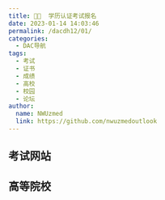 ```yaml
---
title: 👨‍🎓  学历认证考试报名
date: 2023-01-14 14:03:46
permalink: /dacdh12/01/
categories: 
  - DAC导航
tags: 
  - 考试
  - 证书
  - 成绩
  - 高校
  - 校园
  - 论坛
author: 
  name: NWUzmed
  link: https://github.com/nwuzmedoutlook
---
```


## 考试网站

<ClientOnly>
  <Card :cardData="cardData0" :cardListSize=4 carTitlColor="#000" carHoverColor="#000" />
</ClientOnly>

## 高等院校

<ClientOnly>
  <Card :cardData="cardData1" :cardListSize=4 carTitlColor="#000" carHoverColor="#000" />
</ClientOnly>

<script>
export default {
  data() {
    return {
      cardData0: [
{id: "0", cardSrc: "https://www.chsi.com.cn/", cardImgSrc: "https://api.xinac.net/icon/?url=https://www.chsi.com.cn/", cardName: "学信网", cardContent: "中国高等教育学生信息网",},
{cardSrc: "http://www.neea.edu.cn/", cardImgSrc: "https://api.xinac.net/icon/?url=http://www.neea.edu.cn/", cardName: "中国教育考试网", cardContent: "考试资讯公示公告考试项目考试报名成绩查询证书查询考试研究",},
{cardSrc: "https://www.chinadegrees.cn/cn/", cardImgSrc: "https://api.xinac.net/icon/?url=https://www.chinadegrees.cn/cn/", cardName: "学位网", cardContent: "中国学位认证",},
{cardSrc: "https://www.cingta.com/", cardImgSrc: "https://api.xinac.net/icon/?url=https://www.cingta.com/", cardName: "青塔网", cardContent: "大学从未如此有料",},
{cardSrc: "http://www.cpta.com.cn/index.html", cardImgSrc: "https://api.xinac.net/icon/?url=http://www.cpta.com.cn/index.html", cardName: "中国人事考试网", cardContent: "人力资源和社会保障部人事考试中心",},
{cardSrc: "http://cet-bm.neea.edu.cn/", cardImgSrc: "https://api.xinac.net/icon/?url=http://cet-bm.neea.edu.cn/", cardName: "英语四、六级考试", cardContent: "教育部考试中心",},
{cardSrc: "http://ncre.neea.edu.cn/", cardImgSrc: "https://api.xinac.net/icon/?url=http://ncre.neea.edu.cn/", cardName: "计算机等级考试", cardContent: "教育部考试中心",},
{cardSrc: "http://tem.fltonline.cn/", cardImgSrc: "https://api.xinac.net/icon/?url=http://tem.fltonline.cn/", cardName: "英语专业四、八级", cardContent: "高校外语专业教学测试办公室",},
{cardSrc: "http://ntce.neea.edu.cn/html1/folder/1507/1076-1.htm", cardImgSrc: "https://api.xinac.net/icon/?url=http://ntce.neea.edu.cn/html1/folder/1507/1076-1.htm", cardName: "中小学教师资格证", cardContent: "教育部考试中心",},
{cardSrc: "http://sxbm.cltt.org/pscweb/index.html", cardImgSrc: "https://api.xinac.net/icon/?url=http://sxbm.cltt.org/pscweb/index.html", cardName: "普通话水平测试", cardContent: "各个省份普通话在线报名网址",},
{cardSrc: "https://sn.122.gov.cn/#/index", cardImgSrc: "https://api.xinac.net/icon/?url=https://sn.122.gov.cn/#/index", cardName: "交通安全综合平台", cardContent: "驾照考试预约",},
{cardSrc: "http://www.scs.gov.cn/ksly/", cardImgSrc: "https://api.xinac.net/icon/?url=http://www.scs.gov.cn/ksly/", cardName: "国家公务员局", cardContent: "公务员考试",},
{cardSrc: "http://www.moj.gov.cn/organization/node_gjsfkszx.html", cardImgSrc: "https://api.xinac.net/icon/?url=http://www.moj.gov.cn/organization/node_gjsfkszx.html", cardName: "司法考试中心", cardContent: "中华人民共和国司法部",},
{cardSrc: "http://kzp.mof.gov.cn/", cardImgSrc: "https://api.xinac.net/icon/?url=http://kzp.mof.gov.cn/", cardName: "会计资格评价中心", cardContent: "中华人民共和国财政部",},
{cardSrc: "http://www.dukaow.com/", cardImgSrc: "https://api.xinac.net/icon/?url=http://www.dukaow.com/", cardName: "渡考网", cardContent: "全国专业技术人员资格考试报名信息服务平台",},
{cardSrc: "http://bbs.kaoyan.com/", cardImgSrc: "https://api.xinac.net/icon/?url=http://bbs.kaoyan.com/", cardName: "考研论坛", cardContent: "考研人的精神家园！",},
{cardSrc: "https://www.eeban.com/", cardImgSrc: "https://api.xinac.net/icon/?url=https://www.eeban.com/", cardName: "保研论坛", cardContent: "全国最大保研学子交流社区",},
{cardSrc: "http://www.exam8.com/", cardImgSrc: "https://api.xinac.net/icon/?url=http://www.exam8.com/", cardName: "考试吧", cardContent: "为在校学生、在职人员等多层次求知学习人士，提供56种考试咨询、资讯及培训服务。",},
{cardSrc: "http://www.kjgxw.com/", cardImgSrc: "https://api.xinac.net/icon/?url=http://www.kjgxw.com/", cardName: "课件共享网", cardContent: "建造师课件免费 建造师课件共享网",},
{cardSrc: "https://www.examcoo.com/index/ku", cardImgSrc: "https://api.xinac.net/icon/?url=https://www.examcoo.com/index/ku", cardName: "考试酷", cardContent: "永久免费的电子作业与在线考试系统云平台",},
{cardSrc: "https://www.dxsbb.com/", cardImgSrc: "https://api.xinac.net/icon/?url=https://www.dxsbb.com/", cardName: "大学生必备网", cardContent: "大学排名_专业排名_历年分数_大学信息查询平台",},
{cardSrc: "http://u.feelingmsg.com/u/", cardImgSrc: "https://api.xinac.net/icon/?url=http://u.feelingmsg.com/u/", cardName: "高校网址大全", cardContent: "最全面的中国大学网址导航",},
{cardSrc: "http://www.myubbs.com/", cardImgSrc: "https://api.xinac.net/icon/?url=http://www.myubbs.com/", cardName: "高校论坛大全", cardContent: "大学论坛大全,高校论坛,考研论坛,大学贴吧,大学排名",},
{cardSrc: "http://www.xiaoyuanbbs.com/", cardImgSrc: "https://api.xinac.net/icon/?url=http://www.xiaoyuanbbs.com/", cardName: "高校论坛", cardContent: "大学论坛 高校BBS 大学BBS-高校QQ群- 高校论坛大全-大学论坛大全-BBS论坛主页-大学贴吧-高校贴吧",},
{cardSrc: "https://www.timeshighereducation.com/cn/world-university-rankings", cardImgSrc: "https://api.xinac.net/icon/?url=https://www.timeshighereducation.com/cn/world-university-rankings", cardName: "Times Higher Education (THE)", cardContent: "World University Rankings",},
{cardSrc: "https://www.qschina.cn/", cardImgSrc: "https://api.xinac.net/icon/?url=https://www.qschina.cn/", cardName: "QSChina", cardContent: "Worldwide university rankings, guides & events",},
{cardSrc: "https://www.usnews.com/best-colleges", cardImgSrc: "https://api.xinac.net/icon/?url=https://www.usnews.com/best-colleges", cardName: "US News Education", cardContent: "College Rankings and Data",},
{cardSrc: "https://www.shanghairanking.cn/", cardImgSrc: "https://api.xinac.net/icon/?url=https://www.shanghairanking.cn/", cardName: "软科", cardContent: "高等教育评价领先品牌",},
{cardSrc: "https://cwur.org/", cardImgSrc: "https://api.xinac.net/icon/?url=https://cwur.org/", cardName: "CWUR", cardContent: "Center for World University Rankings",},
{cardSrc: "http://www.cuaa.net/", cardImgSrc: "https://api.xinac.net/icon/?url=http://www.cuaa.net/", cardName: "艾瑞深校友会网", cardContent: "致力于大学评价和创业创富研究的第三方专业研究机构!",},
{cardSrc: "http://www.nseac.com/", cardImgSrc: "https://api.xinac.net/icon/?url=http://www.nseac.com/", cardName: "中国科教评价网", cardContent: "权威大学排名发布网站,免费考研高考服务网站",},
{cardSrc: "http://www.qianmu.org/", cardImgSrc: "https://api.xinac.net/icon/?url=http://www.qianmu.org/", cardName: "迁木网", cardContent: "专注留学申请，只做精细内容",},
{cardSrc: "https://bkfeng.top/", cardImgSrc: "https://api.xinac.net/icon/?url=https://bkfeng.top/", cardName: "本卡风", cardContent: "各类学习考试资料免费分享",},
      ],
      
      cardData1: [
        {
          id: "1",
          cardSrc: "https://cn.vuejs.org/",
          cardImgSrc:
            "https://cdn.staticaly.com/gh/Kele-Bingtang/static@master/img/tools/20220105001047.png",
          cardName: "Vue",
          cardContent: "渐进式 JavaScript 框架",
        },
      ],
    };
  },
};
</script>
